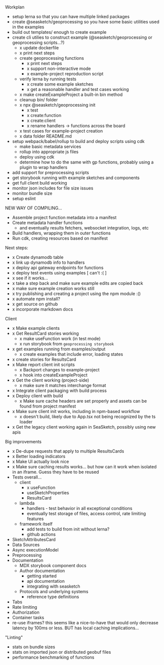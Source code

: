 Workplan

  * setup lerna so that you can have multiple linked packages
  * create @seasketch/geoprocessing so you have some basic utilities used in the examples
  * build out templates/ enough to create example
  * create cli utilies to construct example (@seasketch/geoprocessing or geoprocessing scripts...?)
    * x update dockerfile
    * x print next steps
    * create geoprocessing functions
      * x print next steps
      * x support non-interactive mode
      * x example-project reproduction script
    * verify lerna by running tests
      * x create some example sketches
      * x get a reasonable handler and test cases working
    * x make createExampleProject a built-in bin method
    * cleanup bin/ folder
    * x npx @seasketch/geoprocessing init
      * x test
      * x create:function
      * x create:client
      * x rename handlers -> functions across the board
    * x test cases for example-project creation
    * x data folder README.md
  * setup webpack/babel/rollup to build and deploy scripts using cdk
    * make basic metadata services
    * rollup into appropriate js files
    * deploy using cdk
    * determine how to do the same with gp functions, probably using a plugin to wrap handlers
  * add support for preprocessing scripts
  * get storybook running with example sketches and components
  * get full client build working
  * monitor json includes for file size issues
  * monitor bundle size
  * setup eslint
 


 NEW WAY OF COMPILING...


   * Assemble project function metadata into a manifest
   * Create metadata handler functions
     * and eventually results fetchers, websocket integration, logs, etc
   * Build handlers, wrapping them in outer functions
   * Run cdk, creating resources based on manifest




Next steps:

  * x Create dynamodb table
  * x link up dynamodb info to handlers
  * x deploy api gateway endpoints for functions
  * x deploy test events using examples [ can't :( ]
  * x see if it works...
  * x take a step back and make sure example edits are copied back
  * x make sure example creation works still
  * x try publishing and creating a project using the npm module :()
  * x automate npm install?
  * x get source on github
  * x incorporate markdown docs

Client
  * x Make example clients
  * x Get ResultCard stories working
    * x make useFunction work (in test mode)
    * x run storybook from `geoprocessing storybook`
  * x get examples running from examples/output
    * x create examples that include error, loading states
  * x create stories for ResultsCard
  * x Make report client init scripts
    * x Backport changes to example-project
    * x hook into createExampleProject
  * x Get the client working (project-side)
    * x make sure it matches interchange format
  * x Integrate client packaging with build process
  * x Deploy client with build
    * x Make sure cache headers are set properly and assets can be found from project manifest
  * x Make sure client init works, including in npm-based workflow
    * x doesn't build, likely due to App.tsx not being recognized by the ts loader
  * x Get the legacy client working again in SeaSketch, possibly using new apis

Big improvements
  * x De-dupe requests that apply to multiple ResultsCards
  * x Better loading indicators
  * x Make UI actually look nice
  * x Make sure caching results works... but how can it work when isolated in an iframe. Guess they have to be reused
  * Tests overall...
    * client
      * x useFunction
      * useSketchProperties
      * ResultsCard
    * lambda
      * handlers - test behavior in all exceptional conditions
      * eventually test storage of files, access control, rate limiting features
    * framework itself
      * add tests to build from init without lerna?
      * github actions
  * SketchAttributesCard
  * Data Sources
  * Async executionModel
  * Preprocessing
  * Documentation
    * MDX storybook component docs
    * Author documentation
      * getting started
      * api documentation
      * integrating with seasketch
    * Protocols and underlying systems
      * reference type definitions
  * Tabs
  * Rate limiting
  * Authorization
  * Container tasks
  * re-use iframes? this seems like a nice-to-have that would only decrease latency by 100ms or less. BUT has local caching implications...

"Linting"
  * stats on bundle sizes
  * stats on imported json or distributed geobuf files
  * performance benchmarking of functions


